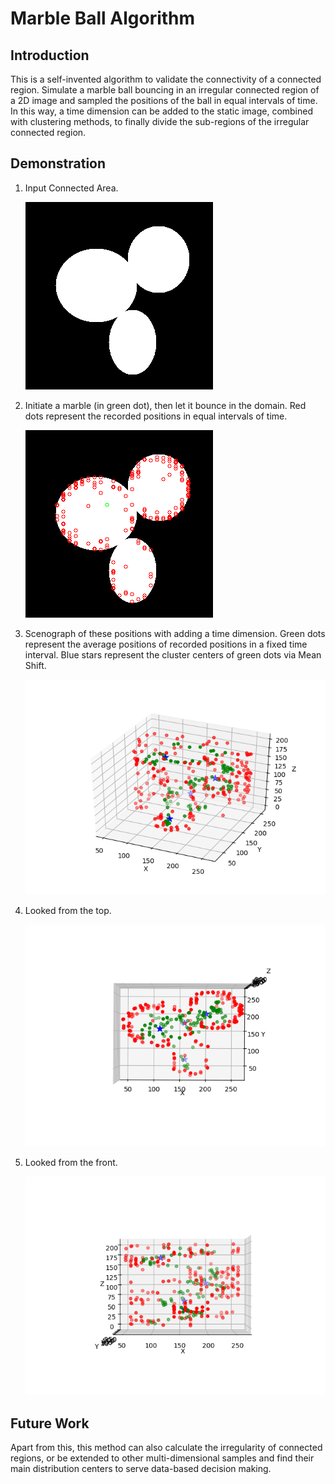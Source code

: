 # Marble Ball Algorithm

## Introduction
This is a self-invented algorithm to validate the connectivity of a connected region. Simulate a marble ball bouncing in an irregular connected region of a 2D image and sampled the positions of the ball in equal intervals of time. In this way, a time dimension can be added to the static image, combined with clustering methods, to finally divide the sub-regions of the irregular connected region. 

## Demonstration

1. Input Connected Area.

      ![](https://github.com/RiverLeeGitHub/Marble-Ball-Algorithm/blob/master/Demonstration/img.png?raw=true)


2. Initiate a marble (in green dot), then let it bounce in the domain. Red dots represent the recorded positions in equal intervals of time.

      ![](https://github.com/RiverLeeGitHub/Marble-Ball-Algorithm/blob/master/Demonstration/img_track.png?raw=true)

3. Scenograph of these positions with adding a time dimension. Green dots represent the average positions of recorded positions in a fixed time interval. Blue stars represent the cluster centers of green dots via Mean Shift.

      ![](https://github.com/RiverLeeGitHub/Marble-Ball-Algorithm/blob/master/Demonstration/img_sceno.png?raw=true)

4. Looked from the top.

      ![](https://github.com/RiverLeeGitHub/Marble-Ball-Algorithm/blob/master/Demonstration/img_top.png?raw=true)

5. Looked from the front.

      ![](https://github.com/RiverLeeGitHub/Marble-Ball-Algorithm/blob/master/Demonstration/img_front.png?raw=true)


## Future Work
Apart from this, this method can also calculate the irregularity of connected regions, or be extended to other multi-dimensional samples and find their main distribution centers to serve data-based decision making.
